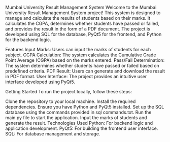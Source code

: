 Mumbai University Result Management System
Welcome to the Mumbai University Result Management System project! This system is designed to manage and calculate the results of students based on their marks. It calculates the CGPA, determines whether students have passed or failed, and provides the result in the form of a PDF document. The project is developed using SQL for the database, PyQt5 for the frontend, and Python for the backend logic.

Features
Input Marks: Users can input the marks of students for each subject.
CGPA Calculation: The system calculates the Cumulative Grade Point Average (CGPA) based on the marks entered.
Pass/Fail Determination: The system determines whether students have passed or failed based on predefined criteria.
PDF Result: Users can generate and download the result in PDF format.
User Interface: The project provides an intuitive user interface developed using PyQt5.

Getting Started
To run the project locally, follow these steps:

Clone the repository to your local machine.
Install the required dependencies. Ensure you have Python and PyQt5 installed.
Set up the SQL database using the commands provided in sql commands.txt.
Run the main.py file to start the application.
Input the marks of students and generate the result.
Technologies Used
Python: For backend logic and application development.
PyQt5: For building the frontend user interface.
SQL: For database management and storage.

